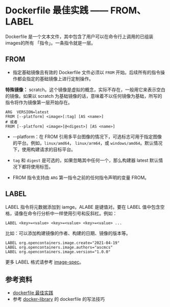# Dockerfile 最佳实践 —— FROM、LABEL

Dockerfile 是一个文本文件，其中包含了用户可以在命令行上调用的已组装images的所有 「指令」。一条指令就是一层。

## FROM

- 指定基础镜像且有效的 Dockerfile 文件必须以 `FROM` 开始。后续所有的指令操作都会指定的基础镜像上进行定制操作。

**特殊镜像：** scratch。这个镜像是虚拟的概念，实际不存在，一般用它来表示空白的镜像。如果以 scratch 为基础镜像的话，意味着不以任何镜像为基础，所写的指令将作为镜像第一层开始存在。

```shell
ARG  VERSION=latest
FROM [--platform] <image>[:tag] [AS <name>]
# 或者
FROM [--platform] <image>[@<digest>] [AS <name>]
```

- \-\-platform：在 FROM 引用多平台图像的情况下，可选标志可用于指定图像的平台。例如，`linux/amd64`， `linux/arm64`，或 `windows/amd64`。默认情况下，使用构建请求的目标平台。

- `tag` 和 `digest` 是可选的，如果忽略其中任何一个，那么构建器 latest 默认情况下都将使用标签。

- FROM 指令支持由 `ARG` 第一指令之前的任何指令声明的变量 FROM。

## LABEL

LABEL 指令将元数据添加到 iamge。ALABE 是键值对。要在 LABEL 值中包含空格，请像在命令行分析中一样使用引号和反斜杠。例如：

```shell
LABEL <key>=<value> <key>=<value> <key>=<value> ...
```

比如：可以添加构建镜像的作者、构建的日期、镜像的版本等。

```shell
LABEL org.opencontainers.image.create="2021-04-19"
LABEL org.opencontainers.image.authors="ascmcs"
LABEL org.opencontainers.image.version="1.0.0"
```

更多 LABEL 格式请参考 [image-spec](https://github.com/opencontainers/image-spec/blob/master/annotations.md)。

## 参考资料

- [dockerfile 最佳实践](https://docs.docker.com/engine/reference/builder/)
- 参考 [docker-library](https://github.com/docker-library) 的 dockerfile 的写法技巧

